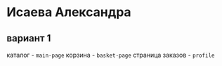 # Исаева Александра
## вариант 1

каталог - `main-page`
корзина - `basket-page`
страница заказов - `profile`